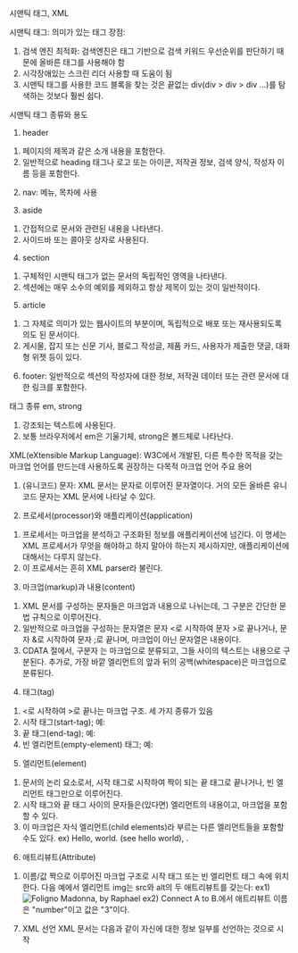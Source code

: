 시맨틱 태그, XML

시맨틱 태그: 의미가 있는 태그
장점: 
1) 검색 엔진 최적화: 검색엔진은 태그 기반으로 검색 키워드 우선순위를 판단하기 때문에 올바른 태그를 사용해야 함
2) 시각장애있는 스크린 리더 사용할 때 도움이 됨
3) 시맨틱 태그를 사용한 코드 블록을 찾는 것은 끝없는 div(div > div > div ...)를 탐색하는 것보다 훨씬 쉽다.

시맨틱 태그 종류와 용도
<a href="https://velog.velcdn.com/images%2Fsyoung125%2Fpost%2F21d321a8-5e5b-4f48-9635-3a217a25799d%2Fimage.png"></a>
1. header
1) 페이지의 제목과 같은 소개 내용을 포함한다.
2) 일반적으로 heading 태그나 로고 또는 아이콘, 저작권 정보, 검색 양식, 작성자 이름 등을 포함한다.

2. nav: 메뉴, 목차에 사용

3. aside
1) 간접적으로 문서와 관련된 내용을 나타낸다.
2) 사이드바 또는 콜아웃 상자로 사용된다.

4. section
1) 구체적인 시맨틱 태그가 없는 문서의 독립적인 영역을 나타낸다.
2) 섹션에는 매우 소수의 예외를 제외하고 항상 제목이 있는 것이 일반적이다.

5. article
1) 그 자체로 의미가 있는 웹사이트의 부분이며, 독립적으로 배포 또는 재사용되도록 의도 된 문서이다.
2) 게시물, 잡지 또는 신문 기사, 블로그 작성글, 제품 카드, 사용자가 제출한 댓글, 대화형 위젯 등이 있다.

6. footer: 일반적으로 섹션의 작성자에 대한 정보, 저작권 데이터 또는 관련 문서에 대한 링크를 포함한다.

태그 종류
em, strong
1) 강조되는 텍스트에 사용된다.
2) 보통 브라우저에서 em은 기울기체, strong은 볼드체로 나타난다.

XML(eXtensible Markup Language): W3C에서 개발된, 다른 특수한 목적을 갖는 마크업 언어를 만드는데 사용하도록 권장하는 다목적 마크업 언어
주요 용어
1. (유니코드) 문자: XML 문서는 문자로 이루어진 문자열이다. 거의 모든 올바른 유니코드 문자는 XML 문서에 나타날 수 있다.

2. 프로세서(processor)와 애플리케이션(application)
1) 프로세서는 마크업을 분석하고 구조화된 정보를 애플리케이션에 넘긴다. 이 명세는 XML 프로세서가 무엇을 해야하고 하지 말아야 하는지 제시하지만, 애플리케이션에 대해서는 다루지 않는다. 
2) 이 프로세서는 흔히 XML parser라 불린다.

3. 마크업(markup)과 내용(content)
1) XML 문서를 구성하는 문자들은 마크업과 내용으로 나뉘는데, 그 구분은 간단한 문법 규칙으로 이루어진다. 
2) 일반적으로 마크업을 구성하는 문자열은 문자 <로 시작하여 문자 >로 끝나거나, 문자 &로 시작하여 문자 ;로 끝나며, 마크업이 아닌 문자열은 내용이다. 
3) CDATA 절에서, 구분자 <![CDATA[와 ]]>는 마크업으로 분류되고, 그들 사이의 텍스트는 내용으로 구분된다. 추가로, 가장 바깥 엘리먼트의 앞과 뒤의 공백(whitespace)은 마크업으로 분류된다.

4. 태그(tag)
1) <로 시작하여 >로 끝나는 마크업 구조. 세 가지 종류가 있음
2) 시작 태그(start-tag); 예: <section>
3) 끝 태그(end-tag); 예: </section>
4) 빈 엘리먼트(empty-element) 태그; 예: <line-break />

5. 엘리먼트(element)
1) 문서의 논리 요소로서, 시작 태그로 시작하여 짝이 되는 끝 태그로 끝나거나, 빈 엘리먼트 태그만으로 이루어진다. 
2) 시작 태그와 끝 태그 사이의 문자들은(있다면) 엘리먼트의 내용이고, 마크업을 포함할 수 있다. 
3) 이 마크업은 자식 엘리먼트(child elements)라 부르는 다른 엘리먼트들을 포함할 수도 있다. 
ex) <Greeting>Hello, world.</Greeting> (see hello world), <line-break />.

6. 애트리뷰트(Attribute)
1) 이름/값 짝으로 이루어진 마크업 구조로 시작 태그 또는 빈 엘리먼트 태그 속에 위치한다. 다음 예에서 엘리먼트 img는 src와 alt의 두 애트리뷰트를 갖는다:
ex1) <img src="madonna.jpg" alt='Foligno Madonna, by Raphael'/>
ex2) <step number="3">Connect A to B.</step>에서 애트리뷰트 이름은 "number"이고 값은 "3"이다.

7. XML 선언
XML 문서는 다음과 같이 자신에 대한 정보 일부를 선언하는 것으로 시작
<?xml version="1.0" encoding="UTF-8" ?>

